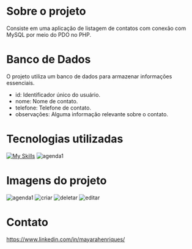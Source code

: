 # Sobre o projeto

Consiste em uma aplicação de listagem de contatos com conexão com MySQL por meio do PDO no PHP.

# Banco de Dados

O projeto utiliza um banco de dados para armazenar informações essenciais.
<p align="center">

 - id: Identificador único do usuário.
 - nome: Nome de contato.
 - telefone: Telefone de contato.
 - observações: Alguma informação relevante sobre o contato.
</p>

# Tecnologias utilizadas

[![My Skills](https://skillicons.dev/icons?i=html,php,bootstrap,css,mysql)](https://skillicons.dev)
![agenda1](https://github.com/mayarahenriques/agendaprojeto/assets/120487777/09f9d63d-eec1-4f53-a6ff-cf8e84eeec43)

# Imagens do projeto

![agenda1](https://github.com/mayarahenriques/agendaprojeto/assets/120487777/a8733262-4214-4ea3-919e-d19d29d72215)
![criar](https://github.com/mayarahenriques/agendaprojeto/assets/120487777/ed4b14ff-68e2-4e22-8d06-0fa55272ef3c)
![deletar](https://github.com/mayarahenriques/agendaprojeto/assets/120487777/729ec941-a532-4ea1-bb18-a8a1e690c950)
![editar](https://github.com/mayarahenriques/agendaprojeto/assets/120487777/a31a9076-50e6-4a7d-8644-ad5e46bcf1d9)

# Contato

https://www.linkedin.com/in/mayarahenriques/
